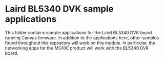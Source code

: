 # Laird BL5340 DVK sample applications

This folder contains sample applications for the Laird BL5340 DVK board
running Canvas firmware. In addition to the applications here, other
samples found throughout this repository will work on this module. In
particular, the networking apps for the MG100 product will work with
the BL5340 DVK board.
